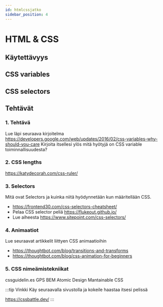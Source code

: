 ```yaml
---
id: htmlcssjatko
sidebar_position: 4
---
```


# HTML & CSS


## Käytettävyys

## CSS variables

## CSS selectors


## Tehtävät
### 1. Tehtävä
Lue läpi seuraava kirjoitelma 
https://developers.google.com/web/updates/2016/02/css-variables-why-should-you-care
Kirjoita itsellesi ylös mitä hyötyjä on CSS variable toiminnallisuudesta?

### 2. CSS lengths

https://katydecorah.com/css-ruler/


### 3. Selectors
Mitä ovat Selectors ja kuinka niitä hyödynnetään kun määritellään CSS.
* https://frontend30.com/css-selectors-cheatsheet/
* Pelaa CSS selector peliä https://flukeout.github.io/
* Lue aiheesta https://www.sitepoint.com/css-selectors/

### 4. Animaatiot
Lue seuraavat artikkelit liittyen CSS animaatioihin 

* https://thoughtbot.com/blog/transitions-and-transforms
* https://thoughtbot.com/blog/css-animation-for-beginners

### 5. CSS nimeämistekniikat

cssguidelin.es
GPS
BEM
Atomic Design
Mantainable CSS
 
:::tip Vinkki
Käy seuraavalla sivustolla ja kokeile haastaa itsesi pelissä  

https://cssbattle.dev/
:::

